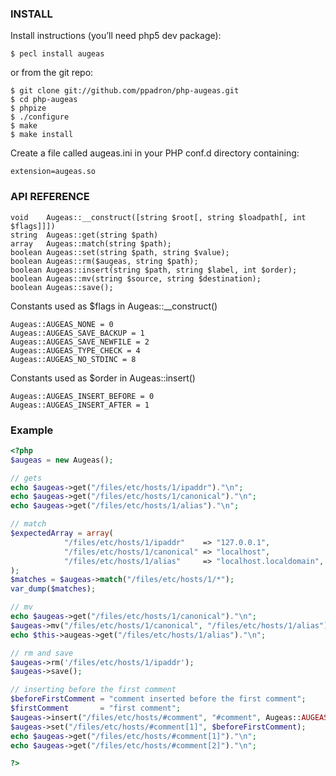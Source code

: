 ### INSTALL

Install instructions (you’ll need php5 dev package):

```
$ pecl install augeas
```

or from the git repo:

```
$ git clone git://github.com/ppadron/php-augeas.git
$ cd php-augeas
$ phpize
$ ./configure
$ make
$ make install
```

Create a file called augeas.ini in your PHP conf.d directory containing:

```
extension=augeas.so
```

### API REFERENCE

```
void    Augeas::__construct([string $root[, string $loadpath[, int $flags]]])
string  Augeas::get(string $path)
array   Augeas::match(string $path);
boolean Augeas::set(string $path, string $value);
boolean Augeas::rm($augeas, string $path);
boolean Augeas::insert(string $path, string $label, int $order);
boolean Augeas::mv(string $source, string $destination);
boolean Augeas::save();
```

Constants used as $flags in Augeas::__construct()

```
Augeas::AUGEAS_NONE = 0
Augeas::AUGEAS_SAVE_BACKUP = 1
Augeas::AUGEAS_SAVE_NEWFILE = 2
Augeas::AUGEAS_TYPE_CHECK = 4
Augeas::AUGEAS_NO_STDINC = 8
```

Constants used as $order in Augeas::insert()

```
Augeas::AUGEAS_INSERT_BEFORE = 0
Augeas::AUGEAS_INSERT_AFTER = 1
```

### Example

```php
<?php
$augeas = new Augeas();

// gets
echo $augeas->get("/files/etc/hosts/1/ipaddr")."\n";
echo $augeas->get("/files/etc/hosts/1/canonical")."\n";
echo $augeas->get("/files/etc/hosts/1/alias")."\n";

// match
$expectedArray = array(
            "/files/etc/hosts/1/ipaddr"    => "127.0.0.1",
            "/files/etc/hosts/1/canonical" => "localhost",
            "/files/etc/hosts/1/alias"     => "localhost.localdomain",
);
$matches = $augeas->match("/files/etc/hosts/1/*");
var_dump($matches);

// mv 
echo $augeas->get("/files/etc/hosts/1/canonical")."\n";
$augeas->mv("/files/etc/hosts/1/canonical", "/files/etc/hosts/1/alias");
echo $this->augeas->get("/files/etc/hosts/1/alias")."\n";

// rm and save
$augeas->rm('/files/etc/hosts/1/ipaddr');
$augeas->save();

// inserting before the first comment
$beforeFirstComment = "comment inserted before the first comment";
$firstComment       = "first comment";
$augeas->insert("/files/etc/hosts/#comment", "#comment", Augeas::AUGEAS_INSERT_BEFORE);
$augeas->set("/files/etc/hosts/#comment[1]", $beforeFirstComment);
echo $augeas->get("/files/etc/hosts/#comment[1]")."\n";
echo $augeas->get("/files/etc/hosts/#comment[2]")."\n";

?>
```

